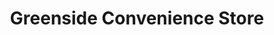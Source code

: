 ---
title: "Greenside Convenience Store"
url: /huddersfield/greenside-convenience-store/
shop: convenience
---